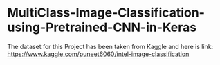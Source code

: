 # MultiClass-Image-Classification-using-Pretrained-CNN-in-Keras

The dataset for this Project has been taken from Kaggle and here is link: https://www.kaggle.com/puneet6060/intel-image-classification
